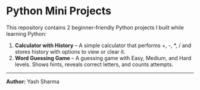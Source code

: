 # Python Mini Projects

This repository contains 2 beginner-friendly Python projects I built while learning Python:

1. **Calculator with History** – A simple calculator that performs +, -, *, / and stores history with options to view or clear it.  
2. **Word Guessing Game** – A guessing game with Easy, Medium, and Hard levels. Shows hints, reveals correct letters, and counts attempts.

---

**Author:** Yash Sharma
